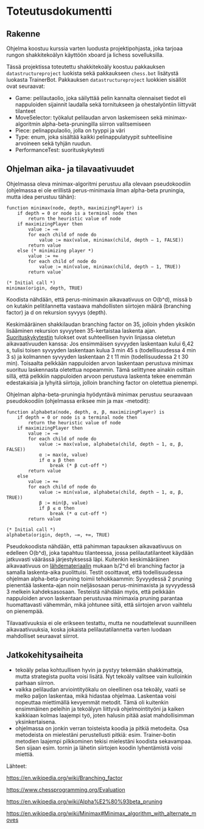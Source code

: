 # Toteutusdokumentti

## Rakenne

Ohjelma koostuu kurssia varten luodusta projektipohjasta, joka tarjoaa rungon shakkitekoälyn käyttöön xboard ja lichess 
sovelluksilla.

Tässä projektissa toteutettu shakkitekoäly koostuu pakkauksen `datastructureproject` luokista sekä pakkaukseen `chess.bot`
lisätystä luokasta TrainerBot. Pakkauksen `datastructureproject` luokkien sisällöt ovat seuraavat:
* Game: pelilautaolio, joka säilyttää pelin kannalta olennaiset tiedot eli nappuloiden sijainnit laudalla sekä tornitukseen ja 
ohestalyöntiin liittyvät tilanteet
* MoveSelector: työkalut pelilaudan arvon laskemiseen sekä minimax-algoritmin alpha-beta-pruningilla siirron valitsemiseen
* Piece: pelinappulaolio, jolla on tyyppi ja väri
* Type: enum, joka sisältää kaikki pelinappulatyypit suhteellisine arvoineen sekä tyhjän ruudun.
* PerformanceTest: suorituskykytesti

## Ohjelman aika- ja tilavaativuudet

Ohjelmassa oleva minimax-algoritmi perustuu alla olevaan pseudokoodiin (ohjelmassa ei ole erillistä perus-minimaxia ilman alpha-beta pruningia, mutta idea perustuu tähän):

```
function minimax(node, depth, maximizingPlayer) is
    if depth = 0 or node is a terminal node then
        return the heuristic value of node
    if maximizingPlayer then
        value := −∞
        for each child of node do
            value := max(value, minimax(child, depth − 1, FALSE))
        return value
    else (* minimizing player *)
        value := +∞
        for each child of node do
            value := min(value, minimax(child, depth − 1, TRUE))
        return value`

(* Initial call *)
minimax(origin, depth, TRUE)
```

Koodista nähdään, että perus-minimaxin aikavaativuus on O(b^d), missä b on kutakin pelitilannetta vastaava mahdollisten siirtojen määrä (branching factor) ja d on rekursion syvyys (depth).

Keskimääräinen shakkilaudan branching factor on 35, jolloin yhden yksikön lisääminen rekursion syvyyteen 35-kertaistaa laskenta ajan. [Suorituskykytestin](https://github.com/jp-tulijoki/Lastenshakki/blob/master/documentation/testausdokumentti.md) tulokset ovat suhteellisen hyvin linjassa oletetun aikavaativuuden kanssa: Jos ensimmäisen syvyyden laskentaan kului 6,42 s, tulisi toisen syvyyden laskentaan kulua 3 min 45 s (todellisuudessa 4 min 3 s) ja kolmannen syvyyden laskentaan 2 t 11 min (todellisuudessa 2 t 30 min). Toisaalta pelkkään nappuloiden arvon laskentaan perustuva minimax suorituu laskennasta oletettua nopeammin. Tämä selittynee ainakin osittain sillä, että pelkkiin nappuloiden arvoon perustuva laskenta tekee enemmän edestakaisia ja lyhyitä siirtoja, jolloin branching factor on oletettua pienempi.

Ohjelman alpha-beta-pruningia hyödyntävä minimax perustuu seuraavaan pseudokoodiin (ohjelmassa eriksee min ja max -metodit):

```
function alphabeta(node, depth, α, β, maximizingPlayer) is
    if depth = 0 or node is a terminal node then
        return the heuristic value of node
    if maximizingPlayer then
        value := −∞
        for each child of node do
            value := max(value, alphabeta(child, depth − 1, α, β, FALSE))
            α := max(α, value)
            if α ≥ β then
                break (* β cut-off *)
        return value
    else
        value := +∞
        for each child of node do
            value := min(value, alphabeta(child, depth − 1, α, β, TRUE))
            β := min(β, value)
            if β ≤ α then
                break (* α cut-off *)
        return value
        
(* Initial call *)
alphabeta(origin, depth, −∞, +∞, TRUE)
```

Pseudokoodista nähdään, että pahimman tapauksen aikavaativuus on edelleen O(b^d), joka tapahtuu tilanteessa, jossa pelilautatilanteet käydään jatkuvasti väärässä järjestyksessä läpi. Kuitenkin keskimääräinen aikavaativuus on [lähdemateriaalin](https://en.wikipedia.org/wiki/Alpha%E2%80%93beta_pruning) mukaan b/2^d eli branching factor ja samalla laskenta-aika puolittuisi. Testit osoittavat, että todellisuudessa ohjelman alpha-beta-pruning toimii tehokkaammin: Syvyydessä 2 pruning pienentää laskenta-ajan noin neljäsosaan perus-minimaxista ja syvyydessä 3 melkein kahdeksasosaan. Testeistä nähdään myös, että pelkkään nappuloiden arvon laskentaan perustuvaa minimaxia pruning parantaa huomattavasti vähemmän, mikä johtunee siitä, että siirtojen arvon vaihtelu on pienempää. 

Tilavaativuuksia ei ole erikseen testattu, mutta ne noudattelevat suunnilleen aikavaativuuksia, koska jokaista pelilautatilannetta varten luodaan mahdolliset seuraavat siirrot.

## Jatkokehitysaiheita

* tekoäly pelaa kohtuullisen hyvin ja pystyy tekemään shakkimatteja, mutta strategista puolta voisi lisätä. Nyt tekoäly valitsee vain kulloinkin parhaan siirron.
* vaikka pelilaudan arviointityökalu on oleellinen osa tekoäly, vaatii se melko paljon laskentaa, mikä hidastaa ohjelmaa. Laskentaa voisi nopeuttaa miettimällä kevyemmät metodit. Tämä oli kuitenkin ensimmäinen peleihin ja tekoälyyn liittyvä ohjelmointityöni ja kaiken kaikkiaan kolmas laajempi työ, joten halusin pitää asiat mahdollisimman yksinkertaisena.
* ohjelmassa on jonkin verran toisteista koodia ja pitkiä metodeita. Osa metodeista on mielestäni perustellusti pitkiä: esim. Trainer-botin metodien laajempi pilkkominen tekisi mielestäni koodista sekavampaa. Sen sijaan esim. tornin ja lähetin siirtojen koodin lyhentämistä voisi miettiä.

Lähteet:

https://en.wikipedia.org/wiki/Branching_factor

https://www.chessprogramming.org/Evaluation

https://en.wikipedia.org/wiki/Alpha%E2%80%93beta_pruning

https://en.wikipedia.org/wiki/Minimax#Minimax_algorithm_with_alternate_moves
